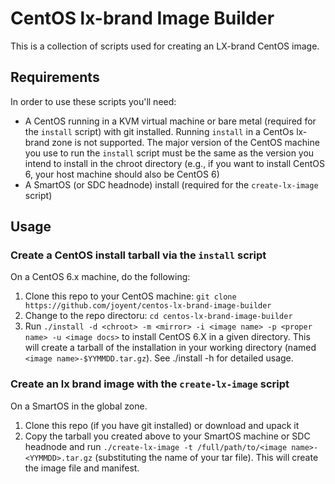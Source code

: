 # CentOS lx-brand Image Builder

This is a collection of scripts used for creating an LX-brand CentOS image.

## Requirements

In order to use these scripts you'll need:

- A CentOS running in a KVM virtual machine or bare metal (required for the `install` script) with git installed. Running `install` in a CentOs lx-brand zone is not supported. The major version of the CentOS machine you use to run the `install` script must be the same as the version you intend to install in the chroot directory (e.g., if you want to install CentOS 6, your host machine should also be CentOS 6)
- A SmartOS (or SDC headnode) install (required for the `create-lx-image` script)

## Usage

### Create a CentOS install tarball via the `install` script

On a CentOS 6.x machine, do the following:

1. Clone this repo to your CentOS machine: `git clone https://github.com/joyent/centos-lx-brand-image-builder`
2. Change to the repo directoru: `cd centos-lx-brand-image-builder`
3. Run `./install -d <chroot> -m <mirror> -i <image name> -p <proper name> -u <image docs>` to install CentOS 6.X in a given directory. This will create a tarball of the installation in your working directory (named `<image name>-$YYMMDD.tar.gz`). See ./install -h for detailed usage.

### Create an lx brand image with the `create-lx-image` script

On a SmartOS in the global zone.

1. Clone this repo (if you have git installed) or download and upack it
2. Copy the tarball you created above to your SmartOS machine or SDC headnode and run `./create-lx-image -t /full/path/to/<image name>-<YYMMDD>.tar.gz` (substituting the name of your tar file). This will create the image file and manifest.
